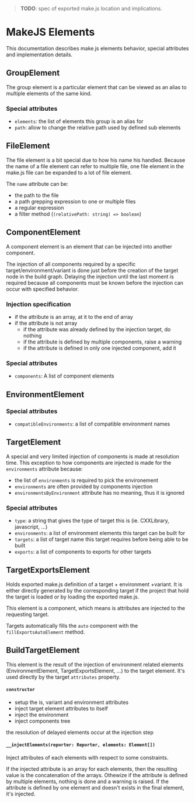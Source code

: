 > __TODO__: spec of exported make.js location and implications.

MakeJS Elements
===============

This documentation describes make.js elements behavior, special attributes and implementation details.

GroupElement
------------

The group element is a particular element that can be viewed as an alias to multiple elements of the same kind.

### Special attributes

 - `elements`: the list of elements this group is an alias for
 - `path`: allow to change the relative path used by defined sub elements

FileElement
-----------

The file element is a bit special due to how his name his handled.
Because the name of a file element can refer to multiple file, one file element in the make.js file can be expanded to a lot of file element.

The `name` attribute can be:

 - the path to the file
 - a path grepping expression to one or multiple files
 - a regular expression
 - a filter method (`(relativePath: string) => boolean`)


ComponentElement
----------------

A component element is an element that can be injected into another component.

The injection of all components required by a specific target/environment/variant is done just before the creation of the target node in the build graph.
Delaying the injection until the last moment is required because all components must be known before the injection can occur with specified behavior.

### Injection specification

 - if the attribute is an array, at it to the end of array
 - if the attribute is not array
   - if the attribute was already defined by the injection target, do nothing
   - if the attribute is defined by multiple components, raise a warning
   - if the attribute is defined in only one injected component, add it

### Special attributes

 - `components`: A list of component elements

EnvironmentElement
------------------

### Special attributes

 - `compatibleEnvironments`: a list of compatible environment names

TargetElement
-------------

A special and very limited injection of components is made at resolution time.
This exception to how components are injected is made for the `environments` attribute because:

  - the list of `environments` is required to pick the environement
  - `environments` are often provided by components injection
  - `environmentsByEnvironment` attribute has no meaning, thus it is ignored

### Special attributes

 - `type`: a string that gives the type of target this is (ie. CXXLibrary, javascript, ...)
 - `environments`: a list of environment elements this target can be built for
 - `targets`: a list of target name this target requires before being able to be built
 - `exports`: a list of components to exports for other targets

TargetExportsElement
-------------------

Holds exported make.js definition of a target + environment  +variant. 
It is either directly generated by the corresponding target if the project that hold the target is loaded or by loading the exported make.js.

This element is a component, which means is attributes are injected to the requesting target.

Targets automatically fills the `auto` component with the `fillExportsAutoElement` method.

BuildTargetElement
------------------

This element is the result of the injection of environment related elements (EnvironmentElement, TargetExportsElement, ...) to the target element.
It's used directly by the target `attributes` property.

#### `constructor`

 - setup the is, variant and environment attributes
 - inject target element attributes to itself
 - inject the environment
 - inject components tree

the resolution of delayed elements occur at the injection step
 
#### `__injectElements(reporter: Reporter, elements: Element[])`

Inject attributes of each elements with respect to some constraints.

If the injected attribute is an array for each elements, then the resulting value is the concatenation of the arrays.
Othewize if the attribute is defined by multiple elements, nothing is done and a warning is raised.
If the attribute is defined by one element and doesn't exists in the final element, it's injected.
